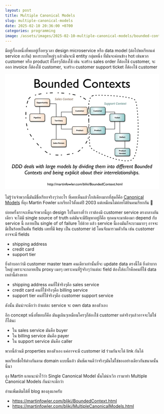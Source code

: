 ```yaml
---
layout: post
title: Multiple Canonical Models
slug: multiple-canonical-models
date: 2025-02-10 20:36:00 +0700
categories: programming
image: /assets/images/2025-02-10-multiple-canonical-models/bounded-contexts.jpg
---
```


มีอยู่เรื่องหนึ่งที่พบอยู่เรื่อยๆเวลา design microservice หรือ data model (ต่อไปขอเรียกแค่ service ละกัน) ของระบบใหญ่ๆ แล้วมันจะมี entity กลุ่มหนึ่ง ที่มันจะค่อนข้าง hot เช่นพวก customer หรือ product ที่ใครๆก็ต้องใช้ เช่น จะสร้าง sales order ก็ต้องใช้ customer, จะออก invoice ก็ต้องใช้ customer, จะสร้าง customer support ticket ก็ต้องใช้ customer

![image](/assets/images/2025-02-10-multiple-canonical-models/bounded-contexts.jpg)

ไม่รู้ว่าเจ้าพวกนี้มันมีชื่อเรียกจริงๆว่าอะไร ที่เคยเห็นแล้วใกล้เคียงมากที่สุดก็คือ [Canonical Models](https://martinfowler.com/bliki/MultipleCanonicalModels.html) ที่ลุง Martin Fowler แกเรียกไว้ตั้งแต่ปี 2003 แต่เหมือนไม่ค่อยได้ยินคนเรียกกัน 🤔

บ่อยครั้งเราจะเห็นเจ้าพวกนี้ถูก design ไปในทางที่ว่า เราต้องมี customer service ตรงกลางอันเดียว จะได้มี single source of truth แต่มันจะมีปัญหาอยู่ก็คือ ทุกคนจะมาต้องมา depend กับ service นี้ กลายเป็น single of of failure ไปด้วย แล้ว service นี้เองมันก็จะบวมมากๆ อาจจะมีเป็นร้อยเป็นพัน fields เลยที่มี key เป็น customer id โดนจับมารวมตัวกัน เช่น customer อาจจะมี fields
- shipping address
- credit card
- support tier

ยิ่งถ้าบอกว่ามี customer master team คนเดียวเท่านั้นที่จะ update data ตรงนี้ได้ ยิ่งลำบากใหญ่ เพราะจะกลายเป็น proxy เฉยๆ เพราะคนที่รู้จริงๆว่าแต่ละ field ต้องใส่อะไรคือคนที่ใช้ data เหล่านี้ต่างหาก
- shipping address คนที่ใช้จริงๆคือ sales service
- credit card คนที่ใช้จริงๆคือ billing service
- support tier คนที่ใช้จริงๆคือ customer support service

ดังนั้น มันน่าจะดีกว่า ถ้าแต่ละ service จะ own data ของตัวเอง

อีก concept หนึ่งที่ชอบก็คือ มันดูเผินๆเหมือนใครๆก็ต้องใช้ customer แต่จริงๆแล้วอาจจะไม่ใช่ก็ได้นะ
- ใน sales service มันคือ buyer
- ใน billing service มันคือ payer
- ใน support service มันคือ caller 

พวกนี้ล้วนมี properties ของตัวเอง แค่อาจจะมี customer id ร่วมกันจะได้ link กันได้

พอเรียกชื่อให้ต่างกันตาม domain แบบนี้แล้ว มันชัดเจนดีว่าจริงๆมันไม่ใช่ของอย่างเดียวกันขนาดนั้นนี่นา

ลุง Martin แกแนะนำไว้ว่า Single Canonical Model นั้นไม่น่าเวิก เรามาทำ Multiple Canonical Models กันน่าจะดีกว่า

อ่านเพิ่มเติมได้ที่ blog ของลุงแกครับ
- <https://martinfowler.com/bliki/BoundedContext.html>
- <https://martinfowler.com/bliki/MultipleCanonicalModels.html>

